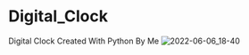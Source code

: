 # Digital_Clock
Digital Clock Created With Python By Me
![2022-06-06_18-40](https://user-images.githubusercontent.com/96800858/172215617-f0e66494-cb41-41db-9fdb-8050d541e0d4.png)
